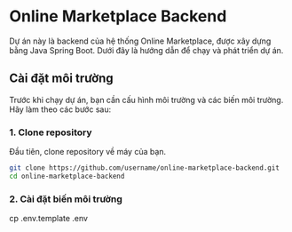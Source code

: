 # Online Marketplace Backend

Dự án này là backend của hệ thống Online Marketplace, được xây dựng bằng Java Spring Boot. Dưới đây là hướng dẫn để chạy và phát triển dự án.

## Cài đặt môi trường

Trước khi chạy dự án, bạn cần cấu hình môi trường và các biến môi trường. Hãy làm theo các bước sau:

### 1. Clone repository

Đầu tiên, clone repository về máy của bạn.

```bash
git clone https://github.com/username/online-marketplace-backend.git
cd online-marketplace-backend
```

### 2. Cài đặt biến môi trường
cp .env.template .env
